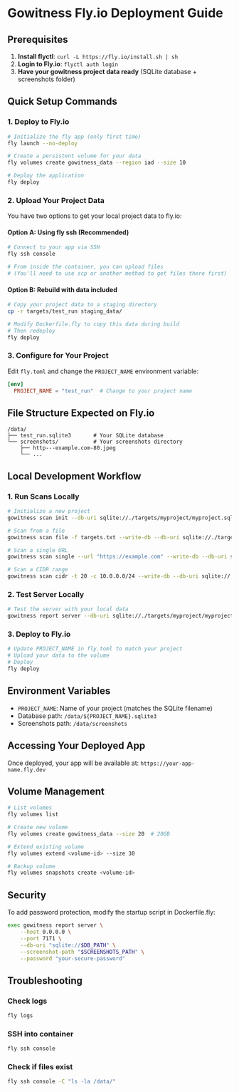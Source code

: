 # Gowitness Fly.io Deployment Guide

## Prerequisites

1. **Install flyctl**: `curl -L https://fly.io/install.sh | sh`
2. **Login to Fly.io**: `flyctl auth login`
3. **Have your gowitness project data ready** (SQLite database + screenshots folder)

## Quick Setup Commands

### 1. Deploy to Fly.io
```bash
# Initialize the fly app (only first time)
fly launch --no-deploy

# Create a persistent volume for your data
fly volumes create gowitness_data --region iad --size 10

# Deploy the application
fly deploy
```

### 2. Upload Your Project Data

You have two options to get your local project data to fly.io:

#### Option A: Using fly ssh (Recommended)
```bash
# Connect to your app via SSH
fly ssh console

# From inside the container, you can upload files
# (You'll need to use scp or another method to get files there first)
```

#### Option B: Rebuild with data included
```bash
# Copy your project data to a staging directory
cp -r targets/test_run staging_data/

# Modify Dockerfile.fly to copy this data during build
# Then redeploy
fly deploy
```

### 3. Configure for Your Project

Edit `fly.toml` and change the `PROJECT_NAME` environment variable:
```toml
[env]
  PROJECT_NAME = "test_run"  # Change to your project name
```

## File Structure Expected on Fly.io

```
/data/
├── test_run.sqlite3       # Your SQLite database
└── screenshots/           # Your screenshots directory
    ├── http---example.com-80.jpeg
    └── ...
```

## Local Development Workflow

### 1. Run Scans Locally
```bash
# Initialize a new project
gowitness scan init --db-uri sqlite://./targets/myproject/myproject.sqlite3

# Scan from a file
gowitness scan file -f targets.txt --write-db --db-uri sqlite://./targets/myproject/myproject.sqlite3 --screenshot-path ./targets/myproject/screenshots

# Scan a single URL
gowitness scan single --url "https://example.com" --write-db --db-uri sqlite://./targets/myproject/myproject.sqlite3 --screenshot-path ./targets/myproject/screenshots

# Scan a CIDR range
gowitness scan cidr -t 20 -c 10.0.0.0/24 --write-db --db-uri sqlite://./targets/myproject/myproject.sqlite3 --screenshot-path ./targets/myproject/screenshots
```

### 2. Test Server Locally
```bash
# Test the server with your local data
gowitness report server --db-uri sqlite://./targets/myproject/myproject.sqlite3 --screenshot-path ./targets/myproject/screenshots --port 7171
```

### 3. Deploy to Fly.io
```bash
# Update PROJECT_NAME in fly.toml to match your project
# Upload your data to the volume
# Deploy
fly deploy
```

## Environment Variables

- `PROJECT_NAME`: Name of your project (matches the SQLite filename)
- Database path: `/data/${PROJECT_NAME}.sqlite3`
- Screenshots path: `/data/screenshots`

## Accessing Your Deployed App

Once deployed, your app will be available at:
`https://your-app-name.fly.dev`

## Volume Management

```bash
# List volumes
fly volumes list

# Create new volume
fly volumes create gowitness_data --size 20  # 20GB

# Extend existing volume
fly volumes extend <volume-id> --size 30

# Backup volume
fly volumes snapshots create <volume-id>
```

## Security

To add password protection, modify the startup script in Dockerfile.fly:
```bash
exec gowitness report server \
    --host 0.0.0.0 \
    --port 7171 \
    --db-uri "sqlite://$DB_PATH" \
    --screenshot-path "$SCREENSHOTS_PATH" \
    --password "your-secure-password"
```

## Troubleshooting

### Check logs
```bash
fly logs
```

### SSH into container
```bash
fly ssh console
```

### Check if files exist
```bash
fly ssh console -C "ls -la /data/"
```